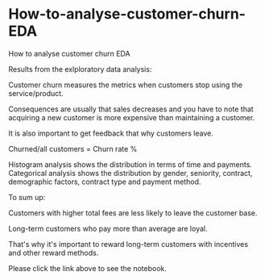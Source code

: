 # How-to-analyse-customer-churn-EDA

How to analyse customer churn EDA

Results from the exlploratory data analysis:

Customer churn measures the metrics when customers stop using the service/product.

Consequences are usually that sales decreases and you have to note that acquiring a new customer is more expensive than maintaining a customer.

It is also important to get feedback that why customers leave.

Churned/all customers = Churn rate %

Histogram analysis shows the distribution in terms of time and payments. Categorical analysis shows the distribution by gender, seniority, contract, demographic factors, contract type and payment method.

To sum up:

Customers with higher total fees are less likely to leave the customer base.

Long-term customers who pay more than average are loyal.

That's why it's important to reward long-term customers with incentives and other reward methods.

Please click the link above to see the notebook.
